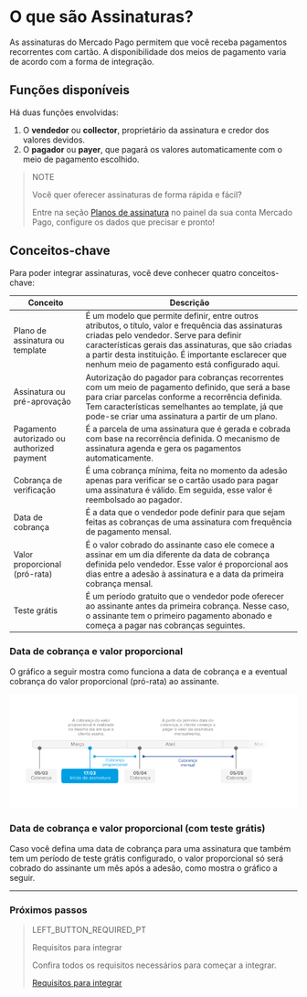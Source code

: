 # O que são Assinaturas?

As assinaturas do Mercado Pago permitem que você receba pagamentos recorrentes com cartão. A disponibilidade dos meios de pagamento varia de acordo com a forma de integração.

## Funções disponíveis

Há duas funções envolvidas: 
1. O __vendedor__ ou __collector__, proprietário da assinatura e credor dos valores devidos.
1. O __pagador__ ou __payer__, que pagará os valores automaticamente com o meio de pagamento escolhido.

> NOTE
> 
> Você quer oferecer assinaturas de forma rápida e fácil?
> 
> Entre na seção [Planos de assinatura](https://www.mercadopago[FAKER][URL][DOMAIN]/subscription-plans) no painel da sua conta Mercado Pago, configure os dados que precisar e pronto!


## Conceitos-chave

Para poder integrar assinaturas, você deve conhecer quatro conceitos-chave: 

| Conceito | Descrição |
| --- |	--- |
| Plano de assinatura ou template | É um modelo que permite definir, entre outros atributos, o título, valor e frequência das assinaturas criadas pelo vendedor. Serve para definir características gerais das assinaturas, que são criadas a partir desta instituição. É importante esclarecer que nenhum meio de pagamento está configurado aqui. |
| Assinatura ou pré-aprovação | Autorização do pagador para cobranças recorrentes com um meio de pagamento definido, que será a base para criar parcelas conforme a recorrência definida. Tem características semelhantes ao template, já que pode-se criar uma assinatura a partir de um plano. |
| Pagamento autorizado ou authorized payment | É a parcela de uma assinatura que é gerada e cobrada com base na recorrência definida. O mecanismo de assinatura agenda e gera os pagamentos automaticamente. |
| Cobrança de verificação | É uma cobrança mínima, feita no momento da adesão apenas para verificar se o cartão usado para pagar uma assinatura é válido. Em seguida, esse valor é reembolsado ao pagador. |
| Data de cobrança | É a data que o vendedor pode definir para que sejam feitas as cobranças de uma assinatura com frequência de pagamento mensal. |
| Valor proporcional (pró-rata) | É o valor cobrado do assinante caso ele comece a assinar em um dia diferente da data de cobrança definida pelo vendedor. Esse valor é proporcional aos dias entre a adesão à assinatura e a data da primeira cobrança mensal. |
| Teste grátis | É um período gratuito que o vendedor pode oferecer ao assinante antes da primeira cobrança. Nesse caso, o assinante tem o primeiro pagamento abonado e começa a pagar nas cobranças seguintes. |

### Data de cobrança e valor proporcional

O gráfico a seguir mostra como funciona a data de cobrança e a eventual cobrança do valor proporcional (pró-rata) ao assinante.

![Basic-subscriptions](/images/subscriptions/linea-cobro-PT.png)

### Data de cobrança e valor proporcional (com teste grátis)

Caso você defina uma data de cobrança para uma assinatura que também tem um período de teste grátis configurado, o valor proporcional só será cobrado do assinante um mês após a adesão, como mostra o gráfico a seguir.


------------
### Próximos passos
> LEFT_BUTTON_REQUIRED_PT
>
> Requisitos para integrar
>
> Confira todos os requisitos necessários para começar a integrar.
>
> [Requisitos para integrar](https://www.mercadopago[FAKER][URL][DOMAIN]/developers/pt/guides/online-payments/subscriptions/previous-requirements)
